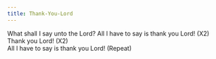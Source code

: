 ```yaml
---
title: Thank-You-Lord
---
```


   
What shall I say unto the Lord? All I have to say is thank you Lord! (X2)  
Thank you Lord! (X2)  
All I have to say is thank you Lord! (Repeat)  

